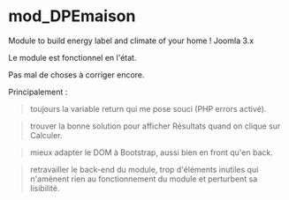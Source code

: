 mod_DPEmaison
=============

Module to build energy label and climate of your home !  Joomla 3.x

Le module est fonctionnel en l'état.

Pas mal de choses à corriger encore.

Principalement :
> toujours la variable return qui me pose souci (PHP errors activé). 

> trouver la bonne solution pour afficher Résultats quand on clique sur Calculer.

> mieux adapter le DOM à Bootstrap, aussi bien en front qu'en back.

> retravailler le back-end du module, trop d'éléments inutiles qui n'amènent rien au fonctionnement du module et perturbent sa lisibilité.
